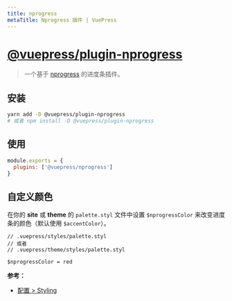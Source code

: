 ```yaml
---
title: nprogress
metaTitle: Nprogress 插件 | VuePress
---
```


# [@vuepress/plugin-nprogress](https://github.com/vuejs/vuepress/tree/master/packages/%40vuepress/plugin-nprogress)

> 一个基于 [nprogress](https://github.com/rstacruz/nprogress) 的进度条插件。

## 安装

```bash
yarn add -D @vuepress/plugin-nprogress
# 或者 npm install -D @vuepress/plugin-nprogress
```

## 使用

```javascript
module.exports = {
  plugins: ['@vuepress/nprogress']
}
```

## 自定义颜色

在你的 __site__ 或 __theme__ 的 `palette.styl` 文件中设置 `$nprogressColor` 来改变进度条的颜色（默认使用 `$accentColor`）。

```stylus
// .vuepress/styles/palette.styl
// 或者
// .vuepress/theme/styles/palette.styl

$nprogressColor = red
```

__参考：__

- [配置 > Styling](../../config/README.md#styling)
